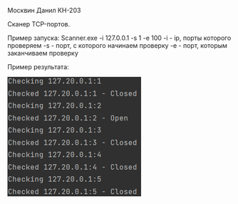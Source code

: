Москвин Данил КН-203

Сканер TCP-портов.

Пример запуска:
Scanner.exe -i 127.0.0.1 -s 1 -e 100
-i - ip, порты которого проверяем
-s - порт, с которого начинаем проверку
-e - порт, которым заканчиваем проверку

Пример результата:

![alt text](https://github.com/HELLoWorlD01100/Scanner/blob/main/result_example.png)


